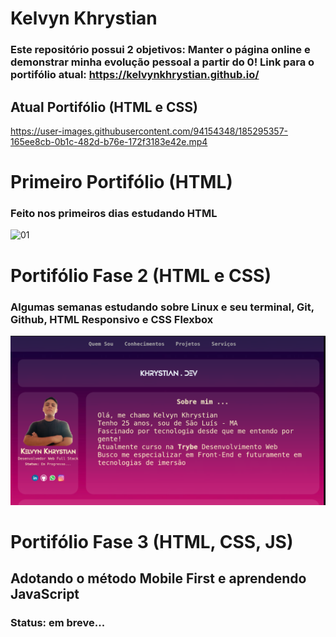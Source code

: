 # Kelvyn Khrystian 
### Este repositório possui 2 objetivos: Manter o página online e demonstrar minha evolução pessoal a partir do 0! Link para o portifólio atual: https://kelvynkhrystian.github.io/

## **Atual Portifólio (HTML e CSS)** 
https://user-images.githubusercontent.com/94154348/185295357-165ee8cb-0b1c-482d-b76e-172f3183e42e.mp4



# **Primeiro Portifólio (HTML)**
### Feito nos primeiros dias estudando HTML
![01](https://user-images.githubusercontent.com/94154348/185300632-dd9fe33f-1868-4637-a694-88dc0af1040b.png)



# Portifólio Fase 2 (HTML e CSS)
###  Algumas semanas estudando sobre Linux e seu terminal, Git, Github, HTML Responsivo e CSS Flexbox
![seg-port](./imgs/08.png)


# Portifólio Fase 3  (HTML, CSS, JS)
## Adotando o método Mobile First e aprendendo JavaScript
### Status: em breve...
